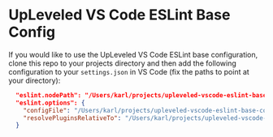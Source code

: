 # UpLeveled VS Code ESLint Base Config

If you would like to use the UpLeveled VS Code ESLint base configuration, clone this repo to your projects directory and then add the following configuration to your `settings.json` in VS Code (fix the paths to point at your directory):

```json
  "eslint.nodePath": "/Users/karl/projects/upleveled-vscode-eslint-base-config/node_modules",
  "eslint.options": {
    "configFile": "/Users/karl/projects/upleveled-vscode-eslint-base-config/.eslintrc.js",
    "resolvePluginsRelativeTo": "/Users/karl/projects/upleveled-vscode-eslint-base-config/node_modules"
  }
```
